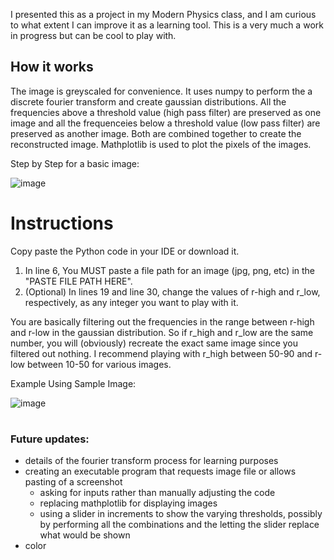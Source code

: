 I presented this as a project in my Modern Physics class, and I am curious to what extent I can improve it as a learning tool. This is a very much a work in progress but can be cool to play with.

## How it works

The image is greyscaled for convenience. It uses numpy to perform the a discrete fourier transform and create gaussian distributions. All the frequencies above a threshold value (high pass filter) are preserved as one image and all the frequenceies below a threshold value (low pass filter) are preserved as another image. Both are combined together to create the reconstructed image. Mathplotlib is used to plot the pixels of the images.

Step by Step for a basic image:

![image](https://github.com/user-attachments/assets/c9ecf49e-89ed-41a9-bc43-3e7be24b70b8)

# Instructions

Copy paste the Python code in your IDE or download it.
1. In line 6, You MUST paste a file path for an image (jpg, png, etc) in the "PASTE FILE PATH HERE".
2. (Optional) In lines 19 and line 30, change the values of r-high and r_low, respectively, as any integer you want to play with it.

You are basically filtering out the frequencies in the range between r-high and r-low in the gaussian distribution. So if r_high and r_low are the same number, you will (obviously) recreate the exact same image since you filtered out nothing. I recommend playing with r_high between 50-90 and r-low between 10-50 for various images.

Example Using Sample Image:

![image](https://github.com/user-attachments/assets/7c756a73-4c1b-4c55-aab5-9c7218ce347f)

#
### Future updates:
 - details of the fourier transform process for learning purposes
 - creating an executable program that requests image file or allows pasting of a screenshot
   - asking for inputs rather than manually adjusting the code
   - replacing mathplotlib for displaying images
   - using a slider in increments to show the varying thresholds, possibly by performing all the combinations and the letting the slider replace what would be shown
 - color
